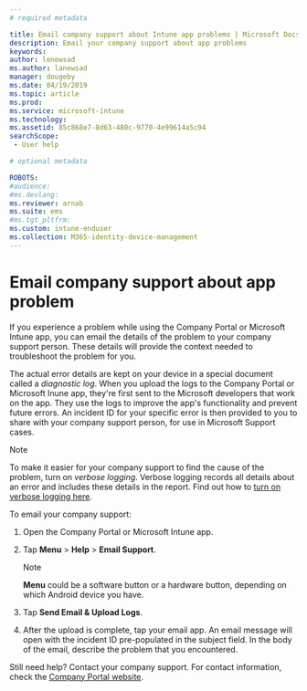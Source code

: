 ```yaml
---
# required metadata

title: Email company support about Intune app problems | Microsoft Docs
description: Email your company support about app problems
keywords:
author: lenewsad
ms.author: lanewsad
manager: dougeby
ms.date: 04/19/2019
ms.topic: article
ms.prod:
ms.service: microsoft-intune
ms.technology:
ms.assetid: 85c868e7-8d63-480c-9770-4e99614a5c94
searchScope:
 - User help

# optional metadata

ROBOTS:  
#audience:
#ms.devlang:
ms.reviewer: arnab
ms.suite: ems
#ms.tgt_pltfrm:
ms.custom: intune-enduser
ms.collection: M365-identity-device-management
---
```



# Email company support about app problem

If you experience a problem while using the Company Portal or Microsoft Intune app, you can email the details of the problem to your company support person. These details will provide the context needed to troubleshoot the problem for you.  

The actual error details are kept on your device in a special document called a _diagnostic log_. When you upload the logs to the Company Portal or Microsoft Inune app, they're first sent to the Microsoft developers that work on the app. They use the logs to improve the app's functionality and prevent future errors. An incident ID for your specific error is then provided to you to share with your company support person, for use in Microsoft Support cases.  

> [!Note]
> To make it easier for your company support to find the cause of the problem, turn on _verbose logging_. Verbose logging records all details about an error and includes these details in the report. Find out how to [turn on verbose logging here](use-verbose-logging-to-help-your-it-administrator-fix-device-issues-android.md).  

To email your company support:  

1.  Open the Company Portal or Microsoft Intune app.

2.  Tap **Menu** > **Help** > **Email Support**.

	> [!NOTE]
	> **Menu** could be a software button or a hardware button, depending on which Android device you have.

3.  Tap **Send Email & Upload Logs**.
4.  After the upload is complete, tap your email app. An email message will open with the incident ID pre-populated in the subject field. In the body of the email, describe the problem that you encountered.  

Still need help? Contact your company support. For contact information, check the [Company Portal website](https://go.microsoft.com/fwlink/?linkid=2010980).
